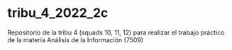 # tribu_4_2022_2c
Repositorio de la tribu 4 (squads 10, 11, 12) para realizar el trabajo práctico de la materia Análisis de la Información (7509)

